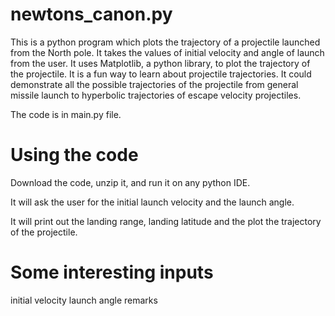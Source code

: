 # newtons_canon.py
This is a python program which plots the trajectory of a projectile launched from the North pole. It takes the values of initial velocity and angle of launch from the user. It uses Matplotlib, a python library, to plot the trajectory of the projectile. It is a fun way to learn about projectile trajectories. It could demonstrate all the possible trajectories of the projectile from general missile launch to hyperbolic trajectories of escape velocity projectiles.

The code is in main.py file.

# Using the code
Download the code, unzip it, and run it on any python IDE.

It will ask the user for the initial launch velocity and the launch angle.

It will print out the landing range, landing latitude and the plot the trajectory of the projectile.

# Some interesting inputs

initial velocity  launch angle  remarks

